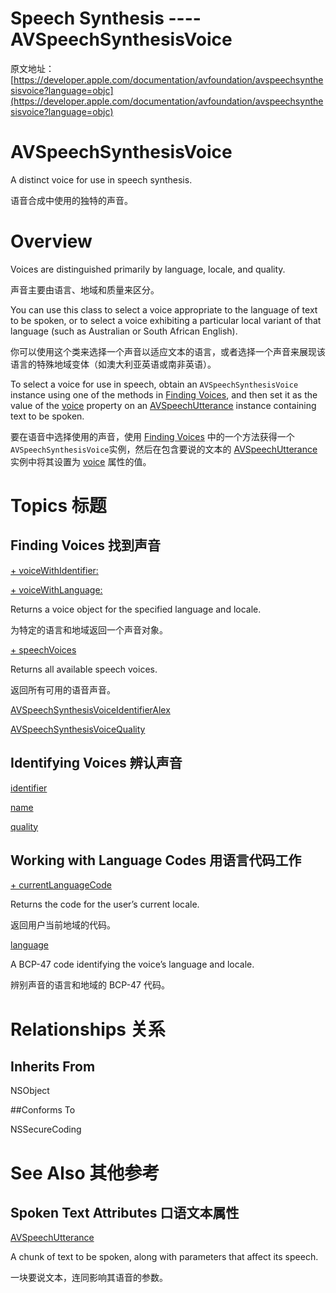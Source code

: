 # Speech Synthesis ---- AVSpeechSynthesisVoice

原文地址：
[https://developer.apple.com/documentation/avfoundation/avspeechsynthesisvoice?language=objc](https://developer.apple.com/documentation/avfoundation/avspeechsynthesisvoice?language=objc)

# AVSpeechSynthesisVoice

A distinct voice for use in speech synthesis.

语音合成中使用的独特的声音。

# Overview

Voices are distinguished primarily by language, locale, and quality.

声音主要由语言、地域和质量来区分。

You can use this class to select a voice appropriate to the language of text to be spoken, or to select a voice exhibiting a particular local variant of that language (such as Australian or South African English).

你可以使用这个类来选择一个声音以适应文本的语言，或者选择一个声音来展现该语言的特殊地域变体（如澳大利亚英语或南非英语）。

To select a voice for use in speech, obtain an `AVSpeechSynthesisVoice` instance using one of the methods in [Finding Voices](https://developer.apple.com/documentation/avfoundation/avspeechsynthesisvoice#1668668?language=objc), and then set it as the value of the [voice](https://developer.apple.com/documentation/avfoundation/avspeechutterance/1619710-voice?language=objc) property on an [AVSpeechUtterance](https://developer.apple.com/documentation/avfoundation/avspeechutterance?language=objc) instance containing text to be spoken.

要在语音中选择使用的声音，使用 [Finding Voices](https://developer.apple.com/documentation/avfoundation/avspeechsynthesisvoice#1668668?language=objc) 中的一个方法获得一个`AVSpeechSynthesisVoice`实例，然后在包含要说的文本的 [AVSpeechUtterance](https://developer.apple.com/documentation/avfoundation/avspeechutterance?language=objc) 实例中将其设置为 [voice](https://developer.apple.com/documentation/avfoundation/avspeechutterance/1619710-voice?language=objc) 属性的值。

# Topics 标题

## Finding Voices 找到声音

[+ voiceWithIdentifier:](https://developer.apple.com/documentation/avfoundation/avspeechsynthesisvoice/1619711-voicewithidentifier?language=objc)

[+ voiceWithLanguage:](https://developer.apple.com/documentation/avfoundation/avspeechsynthesisvoice/1619699-voicewithlanguage?language=objc)

Returns a voice object for the specified language and locale.

为特定的语言和地域返回一个声音对象。

[+ speechVoices](https://developer.apple.com/documentation/avfoundation/avspeechsynthesisvoice/1619697-speechvoices?language=objc)

Returns all available speech voices.

返回所有可用的语音声音。

[AVSpeechSynthesisVoiceIdentifierAlex](https://developer.apple.com/documentation/avfoundation/avspeechsynthesisvoiceidentifieralex?language=objc)

[AVSpeechSynthesisVoiceQuality](https://developer.apple.com/documentation/avfoundation/avspeechsynthesisvoicequality?language=objc)

## Identifying Voices 辨认声音

[identifier](https://developer.apple.com/documentation/avfoundation/avspeechsynthesisvoice/1619670-identifier?language=objc)

[name](https://developer.apple.com/documentation/avfoundation/avspeechsynthesisvoice/1619669-name?language=objc)

[quality](https://developer.apple.com/documentation/avfoundation/avspeechsynthesisvoice/1619688-quality?language=objc)

## Working with Language Codes 用语言代码工作

[+ currentLanguageCode](https://developer.apple.com/documentation/avfoundation/avspeechsynthesisvoice/1619707-currentlanguagecode?language=objc)

Returns the code for the user’s current locale.

返回用户当前地域的代码。

[language](https://developer.apple.com/documentation/avfoundation/avspeechsynthesisvoice/1619698-language?language=objc)

A BCP-47 code identifying the voice’s language and locale.

辨别声音的语言和地域的 BCP-47 代码。

# Relationships 关系

## Inherits From

NSObject

##Conforms To

NSSecureCoding

# See Also 其他参考

## Spoken Text Attributes 口语文本属性

[AVSpeechUtterance](https://developer.apple.com/documentation/avfoundation/avspeechutterance?language=objc)

A chunk of text to be spoken, along with parameters that affect its speech.

一块要说文本，连同影响其语音的参数。

